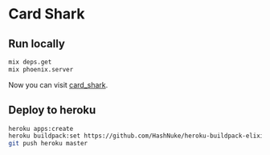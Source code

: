# Card Shark

## Run locally

```sh
mix deps.get
mix phoenix.server
```

Now you can visit [card_shark](localhost:4000).

## Deploy to heroku

```sh
heroku apps:create
heroku buildpack:set https://github.com/HashNuke/heroku-buildpack-elixir
git push heroku master
```
